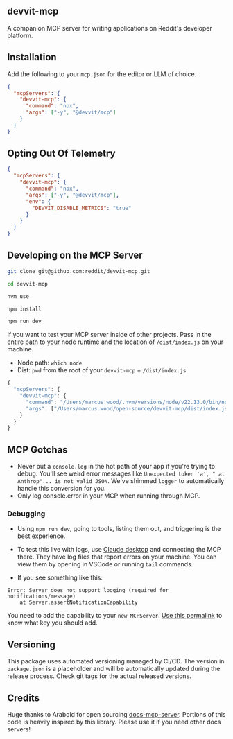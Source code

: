 ## devvit-mcp

A companion MCP server for writing applications on Reddit's developer platform.

## Installation

Add the following to your `mcp.json` for the editor or LLM of choice.

```json
{
  "mcpServers": {
    "devvit-mcp": {
      "command": "npx",
      "args": ["-y", "@devvit/mcp"]
    }
  }
}
```

## Opting Out Of Telemetry

```json
{
  "mcpServers": {
    "devvit-mcp": {
      "command": "npx",
      "args": ["-y", "@devvit/mcp"],
      "env": {
        "DEVVIT_DISABLE_METRICS": "true"
      }
    }
  }
}
```

## Developing on the MCP Server

```sh
git clone git@github.com:reddit/devvit-mcp.git

cd devvit-mcp

nvm use

npm install

npm run dev
```

If you want to test your MCP server inside of other projects. Pass in the entire path to your node runtime and the location of `/dist/index.js` on your machine.

- Node path: `which node`
- Dist: `pwd` from the root of your `devvit-mcp` + `/dist/index.js`

```ts
{
  "mcpServers": {
    "devvit-mcp": {
      "command": "/Users/marcus.wood/.nvm/versions/node/v22.13.0/bin/node",
      "args": ["/Users/marcus.wood/open-source/devvit-mcp/dist/index.js"]
    }
  }
}
```

## MCP Gotchas

- Never put a `console.log` in the hot path of your app if you're trying to debug. You'll see weird error messages like `Unexpected token 'a', " at Anthrop"... is not valid JSON`. We've shimmed `logger` to automatically handle this conversion for you.
- Only log console.error in your MCP when running through MCP.

### Debugging

- Using `npm run dev`, going to tools, listing them out, and triggering is the best experience.
- To test this live with logs, use [Claude desktop](https://modelcontextprotocol.io/quickstart/user) and connecting the MCP there. They have log files that report errors on your machine. You can view them by opening in VSCode or running `tail` commands.

- If you see something like this:

```
Error: Server does not support logging (required for notifications/message)
    at Server.assertNotificationCapability
```

You need to add the capability to your `new MCPServer`. [Use this permalink](https://github.com/modelcontextprotocol/typescript-sdk/blob/1909bbcc671b00431579ea15c7713082406b1005/src/server/index.ts#L146) to know what key you should add.

## Versioning

This package uses automated versioning managed by CI/CD. The version in `package.json` is a placeholder and will be automatically updated during the release process. Check git tags for the actual released versions.

## Credits

Huge thanks to Arabold for open sourcing [docs-mcp-server](https://github.com/arabold/docs-mcp-server). Portions of this code is heavily inspired by this library. Please use it if you need other docs servers!
